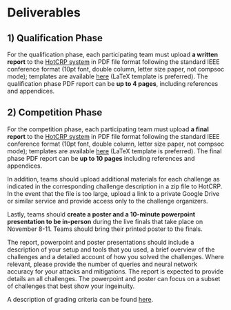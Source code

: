 # Deliverables

## 1) Qualification Phase

For the qualification phase, each participating team must upload **a written report** to the [HotCRP system](https://hotcrp.engineering.nyu.edu/) in PDF file format following the standard IEEE conference format (10pt font, double column, letter size paper, not compsoc mode); templates are available [here](http://www.ieee.org/conferences_events/conferences/publishing/templates.html) (LaTeX template is preferred). The qualification phase PDF report can be **up to 4 pages**, including references and appendices.

## 2) Competition Phase

For the competition phase, each participating team must upload **a final report** to
the [HotCRP system](https://hotcrp.engineering.nyu.edu/) in PDF file format
following the standard IEEE conference format (10pt font, double column, letter
size paper, not compsoc mode); templates are available
[here](http://www.ieee.org/conferences_events/conferences/publishing/templates.html)
(LaTeX template is preferred). The final phase PDF report can be **up to 10
pages** including references and appendices.

In addition, teams should upload additional materials for each challenge as
indicated in the corresponding challenge description in a zip file to HotCRP. In
the event that the file is too large, upload a link to a private Google Drive or
similar service and provide access only to the challenge organizers.

Lastly, teams should **create a poster and a 10-minute powerpoint presentation
to be in-person**
during the live finals that take place on November 8-11. Teams should bring their printed poster to the finals.

The report, powerpoint and poster presentations should include a description of your
setup and tools that you used, a brief overview of the challenges and a detailed 
account of how you solved the challenges. Where relevant, please provide the 
number of queries and neural network accuracy for your attacks and mitigations. 
The report is expected to provide details an all challenges. The powerpoint and poster 
can focus on a subset of challenges that best show your ingeinuity.

A description of grading criteria can be found 
[here](https://github.com/TrustworthyComputing/csaw_esc_2023/blob/main/Challenge_Description.md#competition-phase-evaluation-and-grading-policies).
